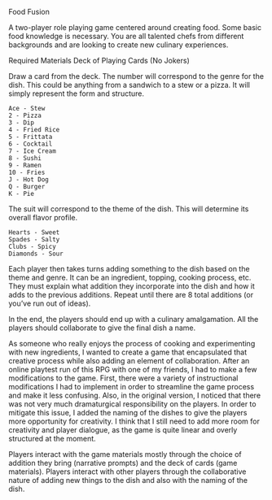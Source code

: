 Food Fusion


  A two-player role playing game centered around creating food. Some basic food knowledge is necessary. You are all talented chefs from different backgrounds and are looking to create new culinary experiences. 

  Required Materials
  Deck of Playing Cards (No Jokers)

  Draw a card from the deck. The number will correspond to the genre for the dish. This could be anything from a sandwich to a stew or a pizza. It will simply represent the form and structure. 

    Ace - Stew
    2 - Pizza
    3 - Dip
    4 - Fried Rice
    5 - Frittata
    6 - Cocktail
    7 - Ice Cream
    8 - Sushi
    9 - Ramen
    10 - Fries
    J - Hot Dog
    Q - Burger
    K - Pie

  The suit will correspond to the theme of the dish. This will determine its overall flavor profile.

    Hearts - Sweet
    Spades - Salty
    Clubs - Spicy
    Diamonds - Sour


  Each player then takes turns adding something to the dish based on the theme and genre. It can be an ingredient, topping, cooking process, etc. They must explain what addition they incorporate into the dish and how it adds to the previous additions. Repeat until there are 8 total additions (or you’ve run out of ideas). 

  In the end, the players should end up with a culinary amalgamation. All the players should collaborate to give the final dish a name. 

  As someone who really enjoys the process of cooking and experimenting with new ingredients, I wanted to create a game that encapsulated that creative process while also adding an element of collaboration. After an online playtest run of this RPG with one of my friends, I had to make a few modifications to the game. First, there were a variety of instructional modifications I had to implement in order to streamline the game process and make it less confusing. Also, in the original version, I noticed that there was not very much dramaturgical responsibility on the players. In order to mitigate this issue, I added the naming of the dishes to give the players more opportunity for creativity.
  I think that I still need to add more room for creativity and player dialogue, as the game is quite linear and overly structured at the moment.

  Players interact with the game materials mostly through the choice of addition they bring (narrative prompts) and the deck of cards (game materials). 
  Players interact with other players through the collaborative nature of adding new things to the dish and also with the naming of the dish. 




